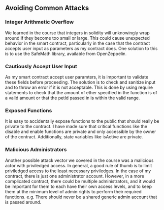 ## Avoiding Common Attacks

### Integer Arithmetic Overflow
We learned in the course that integers in solidity will unknowingly wrap around if they become too small or large. This could cause unexpected behavior in the smart contract, particularly in the case that the contract accepts user input as parameters as my contract does. One solution to this is to use the SafeMath library, available from OpenZeppelin. 

### Cautiously Accept User Input
As my smart contract accept user paramters, it is important to validate these fields before proceeding. The solution is to check and sanitize input and to throw an error if it is not acceptable. This is done by using require statements to check that the amount of ether specified in the function is of a valid amount or that the petId passed in is within the valid range.

### Exposed Functions
It is easy to accidentally expose functions to the public that should really be private to the contract. I have made sure that critical functions like the disable and enable functions are private and only accessible by the owner of the contract. Additionally, state variables like isActive are private. 

### Malicious Administrators
Another possible attack vector we covered in the course was a malicious actor with priviledged access. In general, a good rule of thumb is to limit priviledged access to the least necessary priviledges. In the case of my contract, there is just one administrator account. However, in a more complicated contract, there could be multiple administrators, and it would be important for them to each have their own access levels, and to keep them at the minimum level of admin rights to perform their required functions. e.g. There should never be a shared generic admin account that is passed around.